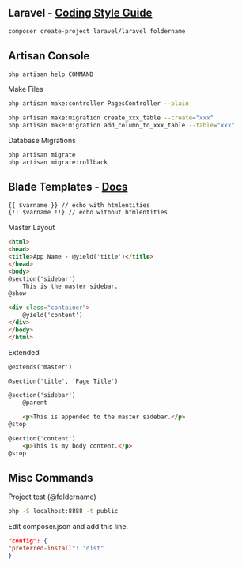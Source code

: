 ## Laravel - <a href="http://www.php-fig.org/psr/psr-2/" target="_blank">Coding Style Guide</a>
```sh
composer create-project laravel/laravel foldername
```

## Artisan Console
```sh
php artisan help COMMAND
```

Make Files
```sh
php artisan make:controller PagesController --plain

php artisan make:migration create_xxx_table --create="xxx"
php artisan make:migration add_column_to_xxx_table --table="xxx"
```

Database Migrations
```sh
php artisan migrate
php artisan migrate:rollback
```

## Blade Templates - <a href="http://laravel.com/docs/blade" target="_blank">Docs</a>
```html
{{ $varname }} // echo with htmlentities
{!! $varname !!} // echo without htmlentities
```
Master Layout
```html
<html>
<head>
<title>App Name - @yield('title')</title>
</head>
<body>
@section('sidebar')
    This is the master sidebar.
@show

<div class="container">
    @yield('content')
</div>
</body>
</html>
```
Extended
```html
@extends('master')

@section('title', 'Page Title')

@section('sidebar')
    @parent

    <p>This is appended to the master sidebar.</p>
@stop

@section('content')
    <p>This is my body content.</p>
@stop
```

## Misc Commands
Project test (@foldername)
```sh
php -S localhost:8888 -t public
```

Edit composer.json and add this line.
```json
"config": {
"preferred-install": "dist"
}
```
